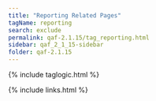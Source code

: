 ```yaml
---
title: "Reporting Related Pages"
tagName: reporting
search: exclude
permalink: qaf-2.1.15/tag_reporting.html
sidebar: qaf_2_1_15-sidebar
folder: qaf-2.1.15
---
```

{% include taglogic.html %}

{% include links.html %}
